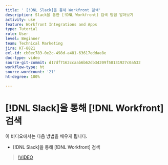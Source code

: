 ```yaml
---
title: ' [!DNL Slack]을 통해 Workfront 검색'
description: Slack을 통한 [!DNL Workfront] 검색 방법 알아보기
activity: use
feature: Workfront Integrations and Apps
type: Tutorial
role: User
level: Beginner
team: Technical Marketing
jira: KT-8821
exl-id: cb0ec783-0e2c-498d-a481-63617eddae8e
doc-type: video
source-git-commit: d17df7162ccaab6b62db34209f50131927c0a532
workflow-type: ht
source-wordcount: '21'
ht-degree: 100%

---
```


# [!DNL Slack]을 통해 [!DNL Workfront] 검색

이 비디오에서는 다음 방법을 배우게 됩니다.

* [!DNL Slack]을 통해 [!DNL Workfront] 검색

>[!VIDEO](https://video.tv.adobe.com/v/3437518/?quality=12&learn=on&enablevpops&captions=kor)
